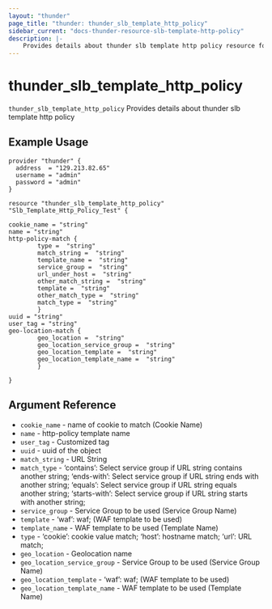 ```yaml
---
layout: "thunder"
page_title: "thunder: thunder_slb_template_http_policy"
sidebar_current: "docs-thunder-resource-slb-template-http-policy"
description: |-
	Provides details about thunder slb template http policy resource for A10
---
```


# thunder\_slb\_template\_http\_policy

`thunder_slb_template_http_policy` Provides details about thunder slb template http policy
## Example Usage


```hcl
provider "thunder" {
  address  = "129.213.82.65"
  username = "admin"
  password = "admin"
}

resource "thunder_slb_template_http_policy" "Slb_Template_Http_Policy_Test" {

cookie_name = "string"
name = "string"
http-policy-match {   
        type =  "string" 
        match_string =  "string" 
        template_name =  "string" 
        service_group =  "string" 
        url_under_host =  "string" 
        other_match_string =  "string" 
        template =  "string" 
        other_match_type =  "string" 
        match_type =  "string" 
        }
uuid = "string"
user_tag = "string"
geo-location-match {   
        geo_location =  "string" 
        geo_location_service_group =  "string" 
        geo_location_template =  "string" 
        geo_location_template_name =  "string" 
        }
 
}

```

## Argument Reference

* `cookie_name` - name of cookie to match (Cookie Name)
* `name` - http-policy template name
* `user_tag` - Customized tag
* `uuid` - uuid of the object
* `match_string` - URL String
* `match_type` - ‘contains’: Select service group if URL string contains another string; ‘ends-with’: Select service group if URL string ends with another string; ‘equals’: Select service group if URL string equals another string; ‘starts-with’: Select service group if URL string starts with another string;
* `service_group` - Service Group to be used (Service Group Name)
* `template` - ‘waf’: waf;  (WAF template to be used)
* `template_name` - WAF template to be used (Template Name)
* `type` - ‘cookie’: cookie value match; ‘host’: hostname match; ‘url’: URL match;
* `geo_location` - Geolocation name
* `geo_location_service_group` - Service Group to be used (Service Group Name)
* `geo_location_template` - ‘waf’: waf;  (WAF template to be used)
* `geo_location_template_name` - WAF template to be used (Template Name)
